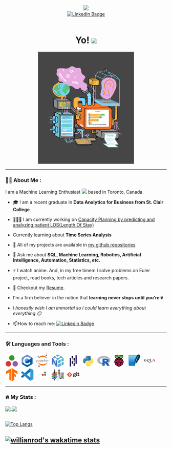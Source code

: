 <div id="header" align="center">
  <img src="https://media.giphy.com/media/M9gbBd9nbDrOTu1Mqx/giphy.gif" width="100"/>
  <div id="badges">
    <a href="https://in.linkedin.com/in/abhinav-lakhani">
      <img src="https://img.shields.io/badge/LinkedIn-blue?style=for-the-badge&logo=linkedin&logoColor=white" alt="LinkedIn Badge"/>
    </a>
  </div>
  <img src="https://komarev.com/ghpvc/?username=abhinav3398&style=flat-square&color=blue" alt=""/>
  <h1>
    Yo! 
    <img src="https://media.giphy.com/media/hvRJCLFzcasrR4ia7z/giphy.gif" width="30px"/>
  </h1>
</div>
<div align="center">
  <img src="assets\data-analyst-lifecycle.webp" width="300" height="350"/>
</div>

---

### 🧑‍💻 About Me :
I am a Machine Learning Enthusiast <img src="https://media.giphy.com/media/BDSncqgMtH3DcDiVwd/giphy.gif" height="25"> based in Toronto, Canada.

- 🎓 I am a recent graduate in **Data Analytics for Business from St. Clair College**

- 👨🏼‍💻 I am currently working on [Capacity Planning by predicting and analyzing patient LOS(Length Of Stay)](https://github.com/abhinav3398/healthcare---capacity-planning)

- Currently learning about **Time Series Analysis**

- 📂 All of my projects are available in [my github repositories](https://github.com/abhinav3398?tab=repositories)

<!-- - 💬 Ask me about **SQL, Machine Learning, Robotics, Artificial Intelligence, Automation or [game statistics in Kakegurui 😜](https://kakegurui.fandom.com/wiki/Category:Gambles)** -->
- 💬 Ask me about **SQL, Machine Learning, Robotics, Artificial Intelligence, Automation, Statistics, etc.**

- ⚡ I watch anime. And, in my free timem I solve problems on Euler project, read books, tech articles and research papers.

- 📝 Checkout my [Resume](resume/resume.pdf).

- I'm a firm believer in the notion that **learning never stops until you’re 💀**

- _I honestly wish I am immortal so I could learn everything about everything 😔_

- 📫How to reach me: [![Linkedin Badge](https://img.shields.io/badge/-Abhinav-blue?style=flat&logo=Linkedin&logoColor=white)](https://in.linkedin.com/in/abhinav-lakhani)

---

### 🛠️ Languages and Tools :
<div>
  <img src="assets/julia-original.svg" title="Julia" alt="Julia" width="40" height="40"/>&nbsp;
  <img src="assets/c-original.svg" title="C" alt="C" width="40" height="40"/>&nbsp;
  <img src="assets/jupyter-original-wordmark.svg" title="Jupyter" alt="Jupyter" width="40" height="40"/>&nbsp;
  <img src="assets/numpy-original.svg" title="NumPy" alt="NumPy" width="40" height="40"/>&nbsp;
  <img src="assets/pandas-original.svg" title="Pandas" alt="Pandas" width="40" height="40"/>&nbsp;
  <img src="assets/python-original.svg" title="Python" alt="Python" width="40" height="40"/>&nbsp;
  <img src="assets/r-original.svg"  title="R" alt="R" width="40" height="40"/>&nbsp;
  <img src="assets/raspberrypi-original.svg" title="Raspberry Pi" alt="Raspberry-Pi" width="40" height="40"/>&nbsp;
  <img src="assets/sqlite-original.svg" title="SqLite" alt="SqLite" width="40" height="40"/>&nbsp;
  <img src="assets/sqlalchemy-original.svg" title="SqlAlchemy" alt="SqlAlchemy" width="40" height="40"/>&nbsp;
  <img src="assets/tensorflow-original.svg" title="TensorFlow"  alt="TensorFlow" width="40" height="40"/>&nbsp;
  <img src="assets/vscode-original.svg" title="vs-code"  alt="vs-code" width="40" height="40"/>&nbsp;
  <img src="assets/jump.svg" title="JuMP" alt="JuMP" width="40" height="40"/>&nbsp;
  <img src="assets/flux.png" title="flux" alt="Flux" width="40" height="40"/>&nbsp;
  <img src="assets/git-original-wordmark.svg" title="Git" **alt="Git" width="40" height="40"/>
</div>

---

### 🔥 My Stats :

<div>
  <a href="https://github.com/anuraghazra/github-readme-stats">
    <img align="center" src="https://github-readme-streak-stats.herokuapp.com?user=abhinav3398&theme=synthwave&date_format=M%20j%5B%2C%20Y%5D" />
  </a>
  <a href="https://github.com/anuraghazra/convoychat">
    <img align="center" src="https://github-readme-stats.vercel.app/api?username=abhinav3398&theme=synthwave&date_format=M%20j%5B%2C%20Y%5D&show_icons=true" />
  </a>
</div>

<br>

[![Top Langs](https://github-readme-stats.vercel.app/api/top-langs/?username=abhinav3398&layout=compact&theme=synthwave)](https://github.com/anuraghazra/github-readme-stats)

[![willianrod's wakatime stats](https://github-readme-stats.vercel.app/api/wakatime?username=abhinav3398&theme=synthwave&date_format=M%20j%5B%2C%20Y%5D&show_icons=true)](https://github.com/anuraghazra/github-readme-stats)
---
